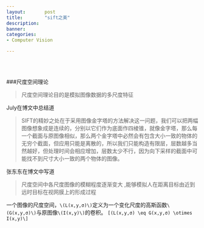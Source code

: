 ```yaml
---
layout:       post
title:        "sift之美"
description: 
banner: 
categories: 
- Computer Vision

---
```


<br></br>

###尺度空间理论

> 尺度空间理论目的是模拟图像数据的多尺度特征

July在博文中总结道

> SIFT的精妙之处在于采用图像金字塔的方法解决这一问题，我们可以把两幅图像想象成是连续的，分别以它们作为底面作四棱锥，就像金字塔，那么每一个截面与原图像相似，那么两个金字塔中必然会有包含大小一致的物体的无穷个截面，但应用只能是离散的，所以我们只能构造有限层，层数越多当然越好，但处理时间会相应增加，层数太少不行，因为向下采样的截面中可能找不到尺寸大小一致的两个物体的图像。

张东东在博文中写道
> 尺度空间中各尺度图像的模糊程度逐渐变大 ,能够模拟人在距离目标由近到远时目标在视网膜上的形成过程

一个图像的尺度空间，`\(L(x,y,σ)\)`定义为一个变化尺度的高斯函数`\(G(x,y,σ)\)`与原图像`\(I(x,y)\)`的卷积。
`[(L(x,y,σ) \eq G(x,y,σ) \otimes I(x,y)\]`


